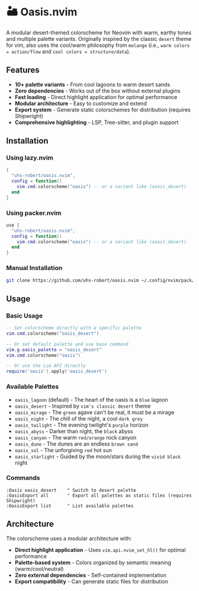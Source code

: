 # 🏜️ Oasis.nvim

A modular desert-themed colorscheme for Neovim with warm, earthy tones and multiple palette variants. Originally inspired by the classic `desert` theme for vim, also uses the cool/warm philosophy from `melange` (i.e., `warm colors = action/flow` and `cool colors = structure/data`).

## Features

- **10+ palette variants** - From cool lagoons to warm desert sands
- **Zero dependencies** - Works out of the box without external plugins
- **Fast loading** - Direct highlight application for optimal performance
- **Modular architecture** - Easy to customize and extend
- **Export system** - Generate static colorschemes for distribution (requires Shipwright)
- **Comprehensive highlighting** - LSP, Tree-sitter, and plugin support

## Installation

### Using lazy.nvim

```lua
{
  "uhs-robert/oasis.nvim",
  config = function()
    vim.cmd.colorscheme("oasis") -- or a variant like (oasis_desert)
  end
}
```

### Using packer.nvim

```lua
use {
  "uhs-robert/oasis.nvim",
  config = function()
    vim.cmd.colorscheme("oasis") -- or a variant like (oasis_desert)
  end
}
```

### Manual Installation

```bash
git clone https://github.com/uhs-robert/oasis.nvim ~/.config/nvim/pack/plugins/start/oasis.nvim
```

## Usage

### Basic Usage

```lua
-- Set colorscheme directly with a specific palette
vim.cmd.colorscheme("oasis_desert")

-- Or set default palette and use base command
vim.g.oasis_palette = "oasis_desert"
vim.cmd.colorscheme("oasis")

-- Or use the Lua API directly
require('oasis').apply('oasis_desert')
```

### Available Palettes

- `oasis_lagoon` (default) - The heart of the oasis is a `blue` lagoon
- `oasis_desert` - Inspired by `vim's classic desert` theme
- `oasis_mirage` - The `green` agave can't be real, it must be a mirage
- `oasis_night` - The chill of the night, a cool `dark grey`
- `oasis_twilight` - The evening twilight's `purple` horizon
- `oasis_abyss` - Darker than night, the `black` abyss
- `oasis_canyon` - The warm `red/orange` rock canyon
- `oasis_dune` - The dunes are an endless `brown sand`
- `oasis_sol` - The unforgiving `red` hot sun
- `oasis_starlight` - Guided by the moon/stars during the `vivid black` night

### Commands

```vim
:Oasis oasis_desert    " Switch to desert palette
:OasisExport all       " Export all palettes as static files (requires Shipwright)
:OasisExport list      " List available palettes
```

## Architecture

The colorscheme uses a modular architecture with:

- **Direct highlight application** - Uses `vim.api.nvim_set_hl()` for optimal performance
- **Palette-based system** - Colors organized by semantic meaning (warm/cool/neutral)
- **Zero external dependencies** - Self-contained implementation
- **Export compatibility** - Can generate static files for distribution
